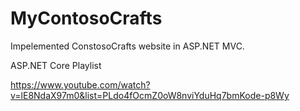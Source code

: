 # MyContosoCrafts

Impelemented ConstosoCrafts website in ASP.NET MVC. 

ASP.NET Core Playlist

https://www.youtube.com/watch?v=lE8NdaX97m0&list=PLdo4fOcmZ0oW8nviYduHq7bmKode-p8Wy
